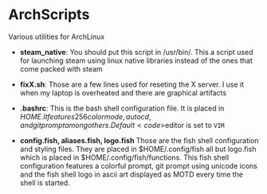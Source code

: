# ArchScripts
Various utilities for ArchLinux

+ <b>steam_native</b>: You should put this script in /usr/bin/. This a 
script used for launching steam using linux native libraries instead of 
the ones that come packed with steam

+ <b>fixX.sh</b>: Those are a few lines used for reseting the X server. 
I use it when my laptop is overheated and there are graphical artifacts 

+ <b>.bashrc</b>: This is the bash shell configuration file. It is placed in $HOME. It features 256 color mode, autocd, and git prompt among others. Default <code>$editor</code> is set to <code>VIM</code>

+ <b>config.fish, aliases.fish, logo.fish</b> Those are the fish shell configuration and styling files. They are placed in $HOME/.config/fish all but logo.fish which is placed in $HOME/.config/fish/functions. This fish shell configuration features a colorful prompt, git prompt using unicode icons and the fish shell logo in ascii art displayed as MOTD every time the shell is started.
